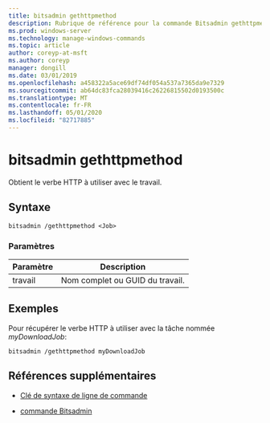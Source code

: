 ```yaml
---
title: bitsadmin gethttpmethod
description: Rubrique de référence pour la commande Bitsadmin gethttpmethod, qui obtient le verbe HTTP à utiliser avec le travail.
ms.prod: windows-server
ms.technology: manage-windows-commands
ms.topic: article
author: coreyp-at-msft
ms.author: coreyp
manager: dongill
ms.date: 03/01/2019
ms.openlocfilehash: a458322a5ace69df74df054a537a7365da9e7329
ms.sourcegitcommit: ab64dc83fca28039416c26226815502d0193500c
ms.translationtype: MT
ms.contentlocale: fr-FR
ms.lasthandoff: 05/01/2020
ms.locfileid: "82717885"
---
```

# <a name="bitsadmin-gethttpmethod"></a>bitsadmin gethttpmethod

Obtient le verbe HTTP à utiliser avec le travail.

## <a name="syntax"></a>Syntaxe

```
bitsadmin /gethttpmethod <Job>
```

### <a name="parameters"></a>Paramètres

| Paramètre | Description |
| -------------- | -------------- |
| travail | Nom complet ou GUID du travail. |

## <a name="examples"></a>Exemples

Pour récupérer le verbe HTTP à utiliser avec la tâche nommée *myDownloadJob*:

```
bitsadmin /gethttpmethod myDownloadJob
```

## <a name="additional-references"></a>Références supplémentaires

- [Clé de syntaxe de ligne de commande](command-line-syntax-key.md)

- [commande Bitsadmin](bitsadmin.md)
